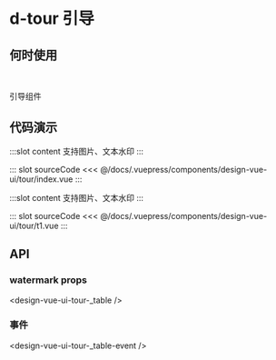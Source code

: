 # d-tour 引导

## 何时使用

<br/>

引导组件

## 代码演示
<tag text="基本">
<design-vue-ui-tour-index />

:::slot content
支持图片、文本水印
:::

::: slot sourceCode
<<< @/docs/.vuepress/components/design-vue-ui/tour/index.vue
:::

</tag>

<tag text="基本">
<design-vue-ui-tour-t1 />

:::slot content
支持图片、文本水印
:::

::: slot sourceCode
<<< @/docs/.vuepress/components/design-vue-ui/tour/t1.vue
:::

</tag>

## API

### watermark props

<design-vue-ui-tour-_table />

### 事件

<design-vue-ui-tour-_table-event />